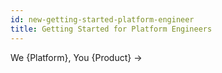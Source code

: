 ```yaml
---
id: new-getting-started-platform-engineer
title: Getting Started for Platform Engineers
---
```

We {Platform}, You {Product} →
